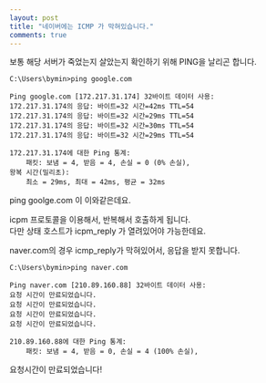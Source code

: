 ```yaml
---
layout: post
title: "네이버에는 ICMP 가 막혀있습니다."
comments: true
---
```


보통 해당 서버가 죽었는지 살았는지 확인하기 위해 PING을 날리곤 합니다.

```
C:\Users\bymin>ping google.com

Ping google.com [172.217.31.174] 32바이트 데이터 사용:
172.217.31.174의 응답: 바이트=32 시간=42ms TTL=54
172.217.31.174의 응답: 바이트=32 시간=29ms TTL=54
172.217.31.174의 응답: 바이트=32 시간=30ms TTL=54
172.217.31.174의 응답: 바이트=32 시간=29ms TTL=54

172.217.31.174에 대한 Ping 통계:
    패킷: 보냄 = 4, 받음 = 4, 손실 = 0 (0% 손실),
왕복 시간(밀리초):
    최소 = 29ms, 최대 = 42ms, 평균 = 32ms
```

ping goolge.com 이 이와같은데요.  

icpm 프로토콜을 이용해서, 반복해서 호출하게 됩니다.   
다만 상태 호스트가 icpm_reply 가 열려있어야 가능한데요.  

naver.com의 경우 icmp_reply가 막혀있어서, 응답을 받지 못합니다.   

```
C:\Users\bymin>ping naver.com

Ping naver.com [210.89.160.88] 32바이트 데이터 사용:
요청 시간이 만료되었습니다.
요청 시간이 만료되었습니다.
요청 시간이 만료되었습니다.
요청 시간이 만료되었습니다.

210.89.160.88에 대한 Ping 통계:
    패킷: 보냄 = 4, 받음 = 0, 손실 = 4 (100% 손실),
```

요청시간이 만료되었습니다!
